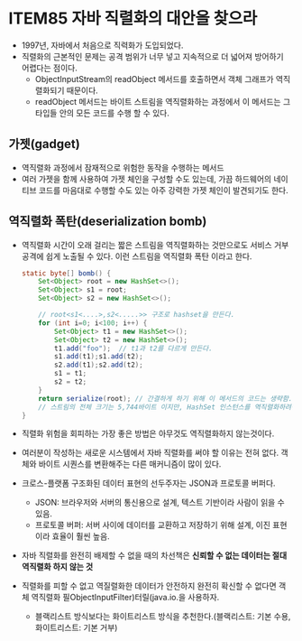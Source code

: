 # ITEM85 자바 직렬화의 대안을 찾으라

- 1997년, 자바에서 처음으로 직력화가 도입되었다.
- 직렬화의 근본적인 문제는 공격 범위가 너무 넣고 지속적으로 더 넓어져 방어하기 어렵다는 점이다.
    - ObjectInputStream의 readObject 메서드를 호출하면서 객체 그래프가 역직렬화되기 때문이다.
    - readObject 메서드는 바이트 스트림을 역직렬화하는 과정에서 이 메서드는 그 타입들 안의 모든 코드를 수행 할 수 있다.

## 가젯(gadget)
- 역직렬화 과정에서 잠재적으로 위험한 동작을 수행하는 메서드
- 여러 가젯을 함께 사용하여 가젯 체인을 구성할 수도 있는데, 가끔 하드웨어의 네이티브 코드를 마음대로 수행할 수도 있는 아주 강력한 가젯 체인이 발견되기도 한다.

## 역직렬화 폭탄(deserialization bomb)
- 역직렬화 시간이 오래 걸리는 짧은 스트림을 역직렬화하는 것만으로도 서비스 거부 공격에 쉽게 노출될 수 있다. 이런 스트림을 역직렬화 폭탄 이라고 한다.

    ``` java
    static byte[] bomb() {
        Set<Object> root = new HashSet<>();
        Set<Object> s1 = root;
        Set<Object> s2 = new HashSet<>();
    
        // root<s1<....>,s2<.....>> 구조로 hashset을 만든다.
        for (int i=0; i<100; i++) {
            Set<Object> t1 = new HashSet<>();
            Set<Object> t2 = new HashSet<>();
            t1.add("foo");  // t1과 t2를 다르게 만든다.
            s1.add(t1);s1.add(t2);  
            s2.add(t1);s2.add(t2);
            s1 = t1;
            s2 = t2;
        }
        return serialize(root); // 간결하게 하기 위해 이 메서드의 코드는 생략함.
        // 스트림의 전체 크기는 5,744바이트 이지만, HashSet 인스턴스를 역직렬화하려면 그 원소들의 해시코드를 계산해야 한다. 2의 100승 번 넘게 hashCode 메소드를 호출해야 한다.
    }
    ```
- 직렬화 위험을 회피하는 가장 좋은 방법은 아무것도 역직렬화하지 않는것이다.
- 여러분이 작성하는 새로운 시스템에서 자바 직렬화를 써야 할 이유는 전혀 없다. 객체와 바이트 시퀀스를 변환해주는 다른 매커니즘이 많이 있다.
- 크로스-플랫폼 구조화된 데이터 표현의 선두주자는 JSON과 프로토콜 버퍼다.
    - JSON: 브라우저와 서버의 통신용으로 설계, 텍스트 기반이라 사람이 읽을 수 있음. 
    - 프로토콜 버퍼: 서버 사이에 데이터를 교환하고 저장하기 위해 설계, 이진 표현이라 효율이 훨씬 높음.
- 자바 직렬화를 완전히 배제할 수 없을 때의 차선책은 **신뢰할 수 없는 데이터는 절대 역직렬화 하지 않는 것**
- 직렬화를 피할 수 없고 역질렬화한 데이터가 안전하지 완전히 확신할 수 없다면 객체 역직렬화 필ObjectInputFilter)터릴(java.io.을 사용하자.
    - 블랙리스트 방식보다는 화이트리스트 방식을 추천한다.(블랙리스트: 기본 수용, 화이트리스트: 기본 거부)

